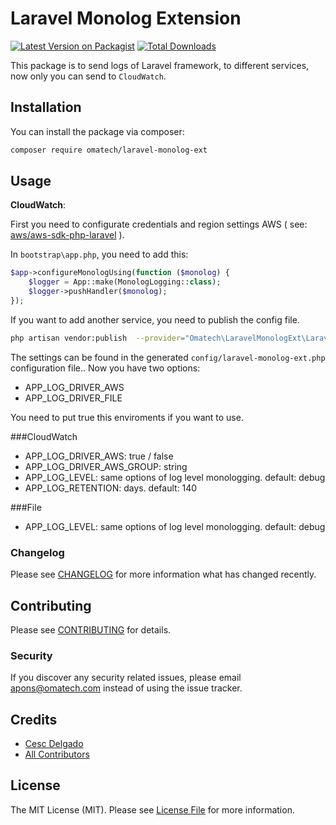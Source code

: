 # Laravel Monolog Extension

[![Latest Version on Packagist](https://img.shields.io/packagist/v/omatech/laravel-monolog-ext.svg?style=flat-square)](https://packagist.org/packages/omatech/laravel-monolog-ext)
[![Total Downloads](https://img.shields.io/packagist/dt/omatech/laravel-monolog-ext.svg?style=flat-square)](https://packagist.org/packages/omatech/laravel-monolog-ext)

This package is to send  logs of Laravel framework, to different services, now only you can send to `CloudWatch`.


## Installation

You can install the package via composer:

```bash
composer require omatech/laravel-monolog-ext
```

## Usage

**CloudWatch**:

First you need to configurate credentials and region settings AWS ( see: [aws/aws-sdk-php-laravel](https://github.com/aws/aws-sdk-php-laravel) ).

In `bootstrap\app.php`, you need to add this:
``` php
$app->configureMonologUsing(function ($monolog) {
    $logger = App::make(MonologLogging::class);
    $logger->pushHandler($monolog);
});
```

If you want to add another service, you need to publish the config file.
```sh
php artisan vendor:publish  --provider="Omatech\LaravelMonologExt\LaravelMonologExtServiceProvider"
```

The settings can be found in the generated `config/laravel-monolog-ext.php` configuration file..
Now you have two options:

* APP_LOG_DRIVER_AWS
* APP_LOG_DRIVER_FILE

You need to put true this enviroments if you want to use.

###CloudWatch
* APP_LOG_DRIVER_AWS: true / false
* APP_LOG_DRIVER_AWS_GROUP: string
* APP_LOG_LEVEL: same options of log level monologging. default: debug
* APP_LOG_RETENTION: days. default: 140

###File
* APP_LOG_LEVEL: same options of log level monologging. default: debug

### Changelog

Please see [CHANGELOG](CHANGELOG.md) for more information what has changed recently.

## Contributing

Please see [CONTRIBUTING](CONTRIBUTING.md) for details.

### Security

If you discover any security related issues, please email apons@omatech.com instead of using the issue tracker.

## Credits

- [Cesc Delgado](https://github.com/omacesc)
- [All Contributors](../../contributors)

## License

The MIT License (MIT). Please see [License File](LICENSE.md) for more information.

